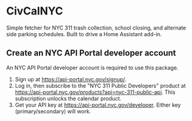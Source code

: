 # CivCalNYC

Simple fetcher for NYC 311 trash collection, school closing, and alternate side parking schedules. Built to drive a Home Assistant add-in.

## Create an NYC API Portal developer account

An NYC API Portal developer account is required to use this package.

1. Sign up at https://api-portal.nyc.gov/signup/.
2. Log in, then subscribe to the "NYC 311 Public Developers" product at https://api-portal.nyc.gov/products?api=nyc-311-public-api. This subscription unlocks the calendar product.
3. Get your API key at https://api-portal.nyc.gov/developer. Either key (primary/secondary) will work.
